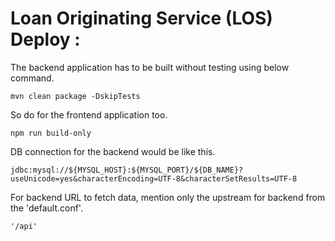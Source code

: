 # Loan Originating Service (LOS) Deploy : 

The backend application has to be built without testing using below command.

```
mvn clean package -DskipTests
```
So do for the frontend application too.

```
npm run build-only
```

DB connection for the backend would be like this.
```
jdbc:mysql://${MYSQL_HOST}:${MYSQL_PORT}/${DB_NAME}?useUnicode=yes&characterEncoding=UTF-8&characterSetResults=UTF-8
```
For backend URL to fetch data, mention only the upstream for backend from the 'default.conf'.
```
'/api'
```
